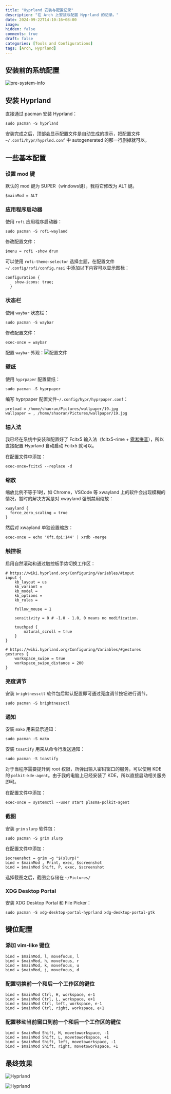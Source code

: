 ```yaml
---
title: "Hyprland 安装与配置记录"
description: "在 Arch 上安装与配置 Hyprland 的记录。"
date: 2024-09-22T14:10:16+08:00
image:
hidden: false
comments: true
draft: false
categories: [Tools and Configurations]
tags: [Arch, Hyprland]
---
```


## 安装前的系统配置

![pre-system-info](pre-system-info.png)

## 安装 Hyprland

直接通过 pacman 安装 Hyprland：

```terminal
sudo pacman -S hyprland
```

安装完成之后，顶部会显示配置文件是自动生成的提示，把配置文件 `~/.confi/hypr/hyprlnd.conf` 中 autogenerated 的那一行删掉就可以。

## 一些基本配置

### 设置 mod 键

默认的 mod 键为 SUPER（windows键），我将它修改为 ALT 键。

```config
$mainMod = ALT
```

### 应用程序启动器

使用 `rofi` 应用程序启动器：

```terminal
sudo pacman -S rofi-wayland
```

修改配置文件：

```config
$menu = rofi -show drun
```

可以使用 `rofi-theme-selector` 选择主题，在配置文件 `~/.config/rofi/config.rasi` 中添加以下内容可以显示图标：

```config
configuration {
    show-icons: true;
  }
```

### 状态栏

使用 `waybar` 状态栏：

```terminal
sudo pacman -S waybar
```

修改配置文件：

```config
exec-once = waybar
```

配置 `waybar` 外观：![配置文件](https://github.com/tea-in-the-snow/system_configuration/tree/main/hyprland/waybar)

### 壁纸

使用 `hyprpaper` 配置壁纸：

```terminal
sudo pacman -S hyprpaper
```

编写 hyprpaper 配置文件`~/.config/hypr/hyprpaper.conf`：

```config
preload = /home/shaoran/Pictures/wallpaper/19.jpg
wallpaper = , /home/shaoran/Pictures/wallpaper/19.jpg
```

### 输入法

我已经在系统中安装和配置好了 Fcitx5 输入法（fcitx5-rime + [雾凇拼音](https://github.com/iDvel/rime-ice)），所以直接配置 Hyprland 自动启动 Fcitx5 就可以。

在配置文件中添加：

```config
exec-once=fcitx5 --replace -d
```

### 缩放

缩放比例不等于1时，如 Chrome，VSCode 等 xwayland 上的软件会出现模糊的情况，暂时的解决方案是对 xwayland 强制禁用缩放：

```config
xwayland {
  force_zero_scaling = true
}
```

然后对 xwayland 单独设置缩放：

```config
exec-once = echo 'Xft.dpi:144' | xrdb -merge
```

### 触控板

启用自然滚动和通过触控板手势切换工作区：

```terminal
# https://wiki.hyprland.org/Configuring/Variables/#input
input {
    kb_layout = us
    kb_variant =
    kb_model =
    kb_options =
    kb_rules =

    follow_mouse = 1

    sensitivity = 0 # -1.0 - 1.0, 0 means no modification.

    touchpad {
        natural_scroll = true
    }
}

# https://wiki.hyprland.org/Configuring/Variables/#gestures
gestures {
    workspace_swipe = true
    workspace_swipe_distance = 200
}
```

### 亮度调节

安装 `brightnessctl` 软件包后默认配置即可通过亮度调节按钮进行调节。

```terminal
sudo pacman -S brightnessctl
```

### 通知

安装 `mako` 用来显示通知：

```terminal
sudo pacman -S mako
```

安装 `toastify` 用来从命令行发送通知：

```terminal
sudo pacman -S toastify
```

对于当程序需要提升到 root 权限，所弹出输入密码窗口的服务，可以使用 KDE 的 `polkit-kde-agent`。由于我的电脑上已经安装了 KDE，所以直接启动相关服务即可。

在配置文件中添加：

```config
exec-once = systemctl --user start plasma-polkit-agent
```

### 截图

安装 `grim` `slurp` 软件包：

```terminal
sudo pacman -S grim slurp
```

在配置文件中添加：

```config
$screenshot = grim -g "$(slurp)"
bind = $mainMod , Print, exec, $screenshot
bind = $mainMod Shift, P, exec, $screenshot
```

选择截图之后，截图会存储在 `~/Pictures/`

### XDG Desktop Portal

安装 XDG Desktop Portal 和 File Picker：

```terminal
sudo pacman -S xdg-desktop-portal-hyprland xdg-desktop-portal-gtk
```

## 键位配置

### 添加 vim-like 键位

```config
bind = $mainMod, l, movefocus, l
bind = $mainMod, h, movefocus, r
bind = $mainMod, k, movefocus, u
bind = $mainMod, j, movefocus, d
```

### 配置切换前一个和后一个工作区的键位

```config
bind = $mainMod Ctrl, H, workspace, e-1
bind = $mainMod Ctrl, L, workspace, e+1
bind = $mainMod Ctrl, left, workspace, e-1
bind = $mainMod Ctrl, right, workspace, e+1
```

### 配置移动当前窗口到前一个和后一个工作区的键位

```terminal
bind = $mainMod Shift, H, movetoworkspace, -1
bind = $mainMod Shift, L, movetoworkspace, +1
bind = $mainMod Shift, left, movetoworkspace, -1
bind = $mainMod Shift, right, movetoworkspace, +1
```

## 最终效果

![Hyprland](hyprland.png)

![Hyprland](hyprland-2.png)

```

```
